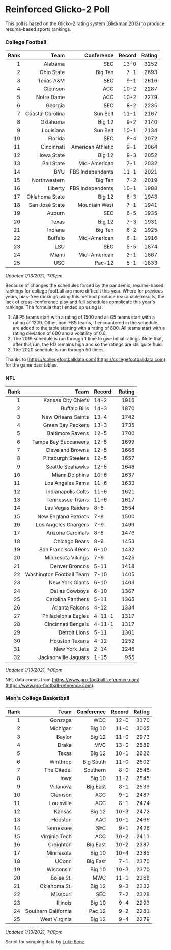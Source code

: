 # Reinforced Glicko-2 Poll

This poll is based on the Glicko-2 rating system [\(Glickman 2013\)](http://glicko.net/glicko/glicko2.pdf) to produce resume-based sports rankings.

### College Football
| Rank  | Team                 | Conference           | Record   | Rating |
| ---:  | ---:                 | ---:                 | ---:     | ---:   |
| 1     | Alabama              | SEC                  | 13-0     | 3252   |
| 2     | Ohio State           | Big Ten              | 7-1      | 2693   |
| 3     | Texas A&M            | SEC                  | 9-1      | 2616   |
| 4     | Clemson              | ACC                  | 10-2     | 2287   |
| 5     | Notre Dame           | ACC			      | 10-2     | 2279   |
| 6     | Georgia              | SEC                  | 8-2      | 2235   |
| 7     | Coastal Carolina     | Sun Belt             | 11-1     | 2167   |
| 8     | Oklahoma             | Big 12               | 9-2      | 2140   |
| 9     | Louisiana            | Sun Belt             | 10-1     | 2134   |
| 10    | Florida              | SEC                  | 8-4      | 2072   |
| 11    | Cincinnati           | American Athletic    | 9-1      | 2064   |
| 12    | Iowa State           | Big 12               | 9-3      | 2052   |
| 13    | Ball State           | Mid-American         | 7-1      | 2032   |
| 14    | BYU                  | FBS Independents     | 11-1     | 2021   |
| 15    | Northwestern         | Big Ten              | 7-2      | 2019   |
| 16    | Liberty              | FBS Independents     | 10-1     | 1988   |
| 17    | Oklahoma State       | Big 12               | 8-3      | 1943   |
| 18    | San José State       | Mountain West        | 7-1      | 1941   |
| 19    | Auburn               | SEC                  | 6-5      | 1935   |
| 20    | Texas                | Big 12               | 7-3      | 1931   |
| 21    | Indiana              | Big Ten              | 6-2      | 1925   |
| 22    | Buffalo              | Mid-American         | 6-1      | 1916   |
| 23    | LSU                  | SEC                  | 5-5      | 1874   |
| 24    | Miami		           | Mid-American         | 2-1      | 1867   |
| 25    | USC                  | Pac-12               | 5-1      | 1833   |
_Updated 1/13/2021, 1:00pm_

Because of changes the schedules forced by the pandemic, resume-based rankings for college football are more difficult this year. Where for previous years, bias-free rankings using this method produce reasonable results, the lack of cross-conference play and full schedules complicate this year's rankings. The formula that I ended up using is:

1. All P5 teams start with a rating of 1500 and all G5 teams start with a rating of 1200. Other, non-FBS teams, if encountered in the schedule, are added to the table starting with a rating of 800. All teams start with a rating deviation of 600 and a volatility of 0.6.
2. The 2019 schedule is run through 1 time to give initial ratings. Note that, after this run, the RD remains high and so the ratings are still quite fluid.
3. The 2020 schedule is run through 50 times.

Thanks to [https://collegefootballdata.com](https://collegefootballdata.com) for the game data tables.

### NFL
| Rank  | Team                       | Record   | Rating |
| ---:  | ---:                       | :---     | ---:   |
| 1     | Kansas City Chiefs         | 14-2     | 1916   |
| 2     | Buffalo Bills              | 14-3     | 1870   |
| 3     | New Orleans Saints         | 13-4     | 1742   |
| 4     | Green Bay Packers          | 13-3     | 1735   |
| 5     | Baltimore Ravens           | 12-5     | 1700   |
| 6     | Tampa Bay Buccaneers       | 12-5     | 1699   |
| 7     | Cleveland Browns           | 12-5     | 1668   |
| 8     | Pittsburgh Steelers        | 12-5     | 1657   |
| 9     | Seattle Seahawks           | 12-5     | 1648   |
| 10    | Miami Dolphins             | 10-6     | 1637   |
| 11    | Los Angeles Rams           | 11-6     | 1633   |
| 12    | Indianapolis Colts         | 11-6     | 1621   |
| 13    | Tennessee Titans           | 11-6     | 1617   |
| 14    | Las Vegas Raiders          | 8-8      | 1554   |
| 15    | New England Patriots       | 7-9      | 1500   |
| 16    | Los Angeles Chargers       | 7-9      | 1499   |
| 17    | Arizona Cardinals          | 8-8      | 1476   |
| 18    | Chicago Bears              | 8-9      | 1453   |
| 19    | San Francisco 49ers        | 6-10     | 1432   |
| 20    | Minnesota Vikings          | 7-9      | 1425   |
| 21    | Denver Broncos             | 5-11     | 1418   |
| 22    | Washington Football Team   | 7-10     | 1405   |
| 23    | New York Giants            | 6-10     | 1403   |
| 24    | Dallas Cowboys             | 6-10     | 1367   |
| 25    | Carolina Panthers          | 5-11     | 1365   |
| 26    | Atlanta Falcons            | 4-12     | 1334   |
| 27    | Philadelphia Eagles        | 4-11-1   | 1317   |
| 28    | Cincinnati Bengals         | 4-11-1   | 1317   |
| 29    | Detroit Lions              | 5-11     | 1301   |
| 30    | Houston Texans             | 4-12     | 1252   |
| 31    | New York Jets              | 2-14     | 1246   |
| 32    | Jacksonville Jaguars       | 1-15     | 955    |
_Updated 1/13/2021, 1:00pm_

NFL data comes from [https://www.pro-football-reference.com](https://www.pro-football-reference.com).

### Men's College Basketball
| Rank  | Team                 | Conference | Record   | Rating |
| ---:  | ---:                 | ---:       | ---:     | ---:   |
| 1     | Gonzaga              | WCC        | 12-0     | 3170   |
| 2     | Michigan             | Big 10     | 11-0     | 3065   |
| 3     | Baylor               | Big 12     | 11-0     | 2973   |
| 4     | Drake                | MVC        | 13-0     | 2689   |
| 5     | Texas                | Big 12     | 10-1     | 2626   |
| 6     | Winthrop             | Big South  | 11-0     | 2602   |
| 7     | The Citadel          | Southern   | 8-0      | 2546   |
| 8     | Iowa                 | Big 10     | 11-2     | 2545   |
| 9     | Villanova            | Big East   | 8-1      | 2539   |
| 10    | Clemson              | ACC        | 9-1      | 2487   |
| 11    | Louisville           | ACC        | 8-1      | 2474   |
| 12    | Kansas               | Big 12     | 10-3     | 2472   |
| 13    | Houston              | AAC        | 10-1     | 2466   |
| 14    | Tennessee            | SEC        | 9-1      | 2426   |
| 15    | Virginia Tech        | ACC        | 10-2     | 2411   |
| 16    | Creighton            | Big East   | 10-2     | 2387   |
| 17    | Minnesota            | Big 10     | 10-4     | 2385   |
| 18    | UConn                | Big East   | 7-1      | 2370   |
| 19    | Wisconsin            | Big 10     | 10-3     | 2370   |
| 20    | Boise St.            | MWC        | 11-1     | 2368   |
| 21    | Oklahoma St.         | Big 12     | 9-3      | 2332   |
| 22    | Missouri             | SEC        | 7-2      | 2328   |
| 23    | Illinois             | Big 10     | 9-4      | 2293   |
| 24    | Southern California  | Pac 12     | 9-2      | 2281   |
| 25    | West Virginia        | Big 12     | 9-4      | 2279   |
_Updated 1/13/2021, 1:00pm_

Script for scraping data by [Luke Benz](https://github.com/lbenz730/NCAA_Hoops).
